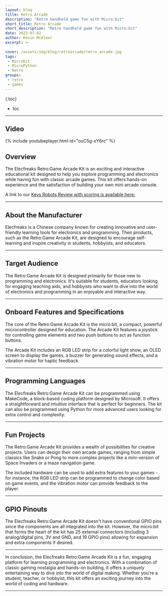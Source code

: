 ```yaml
---
layout: blog
title: Retro Arcade
description: "Retro handheld game fun with Micro:bit"
short_title: Retro Arcade
short_description: "Retro handheld game fun with Micro:bit"
date: 2023-07-02
author: Kevin McAleer
excerpt: >-
    
cover: /assets/img/blog/retroarcade/retro_arcade.jpg
tags: 
 - Microbit
 - MicroPython
 - Retro
groups:
 - retro
 - games
---
```


{:toc}
* toc

---

## Video

{% include youtubeplayer.html id="ouC5g-xY6rc" %}

## Overview

The Elecfreaks Retro:Game Arcade Kit is an exciting and interactive educational kit designed to help you explore programming and electronics while having fun with classic arcade games. This kit offers hands-on experience and the satisfaction of building your own mini arcade console.

A link to our [Kevs Robots Review with scoring is available here:](/reviews/retroarcade)

---

## About the Manufacturer

Elecfreaks is a Chinese company known for creating innovative and user-friendly learning tools for electronics and programming. Their products, such as the Retro:Game Arcade Kit, are designed to encourage self-learning and inspire creativity in students, hobbyists, and educators.

---

## Target Audience

The Retro:Game Arcade Kit is designed primarily for those new to programming and electronics. It's suitable for students, educators looking for engaging teaching aids, and hobbyists who want to dive into the world of electronics and programming in an enjoyable and interactive way.

---

## Onboard Features and Specifications

The core of the Retro:Game Arcade Kit is the micro:bit, a compact, powerful microcontroller designed for education. The Arcade Kit features a joystick for controlling game elements and two push buttons to act as function buttons.

The Arcade Kit includes an RGB LED strip for a colorful light show, an OLED screen to display the games, a buzzer for generating sound effects, and a vibration motor for haptic feedback. 

---

## Programming Languages

The Elecfreaks Retro:Game Arcade Kit can be programmed using MakeCode, a block-based coding platform designed by Microsoft. It offers a straightforward and intuitive interface that is perfect for beginners. The kit can also be programmed using Python for more advanced users looking for extra control and complexity.

---

## Fun Projects

The Retro:Game Arcade Kit provides a wealth of possibilities for creative projects. Users can design their own arcade games, ranging from simple classics like Snake or Pong to more complex projects like a mini-version of Space Invaders or a maze navigation game. 

The included hardware can be used to add extra features to your games - for instance, the RGB LED strip can be programmed to change color based on game events, and the vibration motor can provide feedback to the player.

---

## GPIO Pinouts

The Elecfreaks Retro:Game Arcade Kit doesn't have conventional GPIO pins since the components are all integrated into the kit. However, the micro:bit that forms the heart of the kit has 25 external connectors (including 3 analog/digital pins, 3V and GND, and 19 GPIO pins) allowing for expansion and extra components if desired.

---

In conclusion, the Elecfreaks Retro:Game Arcade Kit is a fun, engaging platform for learning programming and electronics. With a combination of classic gaming nostalgia and hands-on building, it offers a uniquely entertaining way to dive into the world of digital making. Whether you're a student, teacher, or hobbyist, this kit offers an exciting journey into the world of coding and hardware.

---